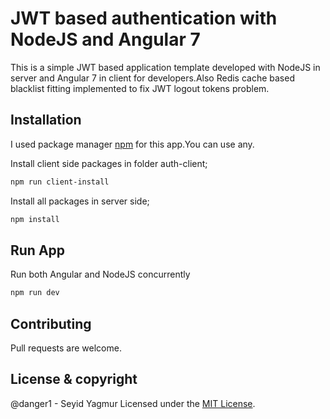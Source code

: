 # JWT based authentication with NodeJS and Angular 7


This is a simple JWT based application template developed with NodeJS in server and Angular 7 in client for developers.Also Redis cache based blacklist fitting implemented to fix JWT logout tokens problem.

## Installation

I used package manager [npm](https://www.npmjs.com/get-npm) for this app.You can use any.

Install client side packages in folder auth-client;
```bash
npm run client-install
```

Install all packages in server side;
```bash
npm install
```

## Run App
Run both Angular and NodeJS concurrently 
```bash
npm run dev
```

 
## Contributing
Pull requests are welcome.
 

## License & copyright
@danger1 - Seyid Yagmur
Licensed under the [MIT License](LICENSE).